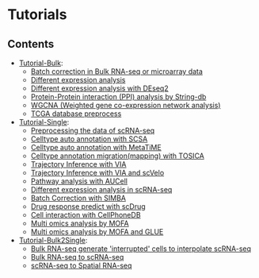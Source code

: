 # Tutorials

<div class="Contents" markdown>

## Contents

- [Tutorial-Bulk](../Tutorials-bulk):
    - [Batch correction in Bulk RNA-seq or microarray data](../Tutorials-bulk/t_bulk_combat)
    - [Different expression analysis](../Tutorials-bulk/t_deg)
    - [Different expression analysis with DEseq2](../Tutorials-bulk/t_deseq2)
    - [Protein-Protein interaction (PPI) analysis by String-db](../Tutorials-bulk/t_network/)
    - [WGCNA (Weighted gene co-expression network analysis)](../Tutorials-bulk/t_wgcna/)
    - [TCGA database preprocess](../Tutorials-bulk/t_tcga/)
- [Tutorial-Single](../Tutorials-single):
    - [Preprocessing the data of scRNA-seq](../Tutorials-single/t_preprocess)
    - [Celltype auto annotation with SCSA](../Tutorials-single/t_cellanno)
    - [Celltype auto annotation with MetaTiME](../Tutorials-single/t_metatime)
    - [Celltype annotation migration(mapping) with TOSICA](../Tutorials-single/t_tosica)
    - [Trajectory Inference with VIA](../Tutorials-single/t_via)
    - [Trajectory Inference with VIA and scVelo](../Tutorials-single/t_via_velo)
    - [Pathway analysis with AUCell](../Tutorials-single/t_aucell)
    - [Different expression analysis in scRNA-seq](../Tutorials-single/t_scdeg)
    - [Batch Correction with SIMBA](../Tutorials-single/t_simba)
    - [Drug response predict with scDrug](../Tutorials-single/t_scdrug)
    - [Cell interaction with CellPhoneDB](../Tutorials-single/t_cellphonedb)
    - [Multi omics analysis by MOFA](../Tutorials-single/t_mofa)
    - [Multi omics analysis by MOFA and GLUE](../Tutorials-single/t_mofa_glue)
- [Tutorial-Bulk2Single](../Tutorials-Bulk2Single):
    - [Bulk RNA-seq generate 'interrupted' cells to interpolate scRNA-seq](../Tutorials-bulk2single/t_bulktrajblend)
    - [Bulk RNA-seq to scRNA-seq](../Tutorials-bulk2single/t_bulk2single)
    - [scRNA-seq to Spatial RNA-seq](../Tutorials-bulk2single/t_single2spatial)

</div>